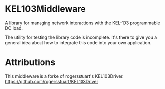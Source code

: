# KEL103Middleware
A library for managing network interactions with the KEL-103 programmable DC load.

The utility for testing the library code is incomplete. It's there to give you a general idea about how to integrate this code into your own application.

# Attributions
This middleware is a forke of rogersstuart's KEL103Driver. https://github.com/rogersstuart/KEL103Driver
